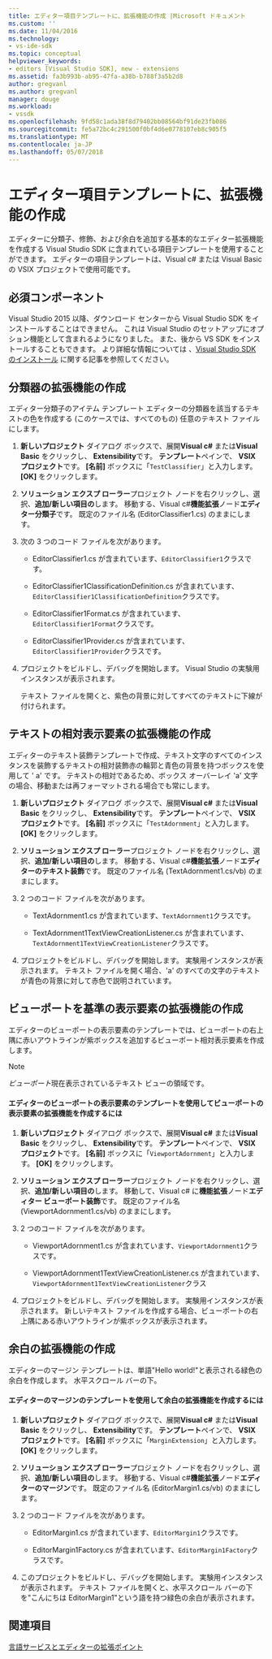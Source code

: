 ```yaml
---
title: エディター項目テンプレートに、拡張機能の作成 |Microsoft ドキュメント
ms.custom: ''
ms.date: 11/04/2016
ms.technology:
- vs-ide-sdk
ms.topic: conceptual
helpviewer_keywords:
- editors [Visual Studio SDK], new - extensions
ms.assetid: fa3b993b-ab95-47fa-a38b-b788f3a5b2d8
author: gregvanl
ms.author: gregvanl
manager: douge
ms.workload:
- vssdk
ms.openlocfilehash: 9fd58c1ada38f8d79402bb08564bf91de23fb086
ms.sourcegitcommit: fe5a72bc4c291500f0bf4d6e0778107eb8c905f5
ms.translationtype: MT
ms.contentlocale: ja-JP
ms.lasthandoff: 05/07/2018
---
```

# <a name="creating-an-extension-with-an-editor-item-template"></a>エディター項目テンプレートに、拡張機能の作成
エディターに分類子、修飾、および余白を追加する基本的なエディター拡張機能を作成する Visual Studio SDK に含まれている項目テンプレートを使用することができます。 エディターの項目テンプレートは、Visual c# または Visual Basic の VSIX プロジェクトで使用可能です。  
  
## <a name="prerequisites"></a>必須コンポーネント  
 Visual Studio 2015 以降、ダウンロード センターから Visual Studio SDK をインストールすることはできません。 これは Visual Studio のセットアップにオプション機能として含まれるようになりました。 また、後から VS SDK をインストールすることもできます。 より詳細な情報については 、[Visual Studio SDK のインストール](../extensibility/installing-the-visual-studio-sdk.md) に関する記事を参照してください。  
  
## <a name="creating-a-classifier-extension"></a>分類器の拡張機能の作成  
 エディター分類子のアイテム テンプレート エディターの分類器を該当するテキストの色を作成する (このケースでは、すべてのもの) 任意のテキスト ファイルにします。  
  
1.  **新しいプロジェクト** ダイアログ ボックスで、展開**Visual c#** または**Visual Basic**  をクリックし、 **Extensibility**です。 **テンプレート**ペインで、 **VSIX プロジェクト**です。 **[名前]** ボックスに「`TestClassifier`」と入力します。 **[OK]** をクリックします。  
  
2.  **ソリューション エクスプ ローラー**プロジェクト ノードを右クリックし、選択、**追加/新しい項目の**します。 移動する、Visual c#**機能拡張**ノード**エディター分類子**です。 既定のファイル名 (EditorClassifier1.cs) のままにします。  
  
3.  次の 3 つのコード ファイルを次があります。  
  
    -   EditorClassifier1.cs が含まれています、`EditorClassifier1`クラスです。  
  
    -   EditorClassifier1ClassificationDefinition.cs が含まれています、`EditorClassifier1ClassificationDefinition`クラスです。  
  
    -   EditorClassifier1Format.cs が含まれています、`EditorClassifier1Format`クラスです。  
  
    -   EditorClassifier1Provider.cs が含まれています、`EditorClassifier1Provider`クラスです。  
  
4.  プロジェクトをビルドし、デバッグを開始します。 Visual Studio の実験用インスタンスが表示されます。  
  
     テキスト ファイルを開くと、紫色の背景に対してすべてのテキストに下線が付けられます。  
  
## <a name="creating-a-text-relative-adornment-extension"></a>テキストの相対表示要素の拡張機能の作成  
 エディターのテキスト装飾テンプレートで作成、テキスト文字のすべてのインスタンスを装飾するテキストの相対装飾赤の輪郭と青色の背景を持つボックスを使用して ' a' です。 テキストの相対であるため、ボックス オーバーレイ 'a' 文字の場合、移動または再フォーマットされる場合でも常にします。  
  
1.  **新しいプロジェクト** ダイアログ ボックスで、展開**Visual c#** または**Visual Basic**  をクリックし、 **Extensibility**です。 **テンプレート**ペインで、 **VSIX プロジェクト**です。 **[名前]** ボックスに「`TestAdornment`」と入力します。 **[OK]** をクリックします。  
  
2.  **ソリューション エクスプ ローラー**プロジェクト ノードを右クリックし、選択、**追加/新しい項目の**します。 移動する、Visual c#**機能拡張**ノード**エディターのテキスト装飾**です。 既定のファイル名 (TextAdornment1.cs/vb) のままにします。  
  
3.  2 つのコード ファイルを次があります。  
  
    -   TextAdornment1.cs が含まれています、`TextAdornment1`クラスです。  
  
    -   TextAdornment1TextViewCreationListener.cs が含まれています、`TextAdornment1TextViewCreationListener`クラスです。  
  
4.  プロジェクトをビルドし、デバッグを開始します。 実験用インスタンスが表示されます。 テキスト ファイルを開く場合、'a' のすべての文字のテキストが青色の背景に対して赤色で説明されています。  
  
## <a name="creating-a-viewport-relative-adornment-extension"></a>ビューポートを基準の表示要素の拡張機能の作成  
 エディターのビューポートの表示要素のテンプレートでは、ビューポートの右上隅に赤いアウトラインが紫ボックスを追加するビューポート相対表示要素を作成します。  
  
> [!NOTE]
>  *ビューポート*現在表示されているテキスト ビューの領域です。  
  
#### <a name="to-create-a-viewport-adornment-extension-by-using-the-editor-viewport-adornment-template"></a>エディターのビューポートの表示要素のテンプレートを使用してビューポートの表示要素の拡張機能を作成するには  
  
1.  **新しいプロジェクト** ダイアログ ボックスで、展開**Visual c#** または**Visual Basic**  をクリックし、 **Extensibility**です。 **テンプレート**ペインで、 **VSIX プロジェクト**です。 **[名前]** ボックスに「`ViewportAdornment`」と入力します。 **[OK]** をクリックします。  
  
2.  **ソリューション エクスプ ローラー**プロジェクト ノードを右クリックし、選択、**追加/新しい項目の**します。 移動して、Visual c# に**機能拡張**ノード**エディター ビューポート装飾**です。 既定のファイル名 (ViewportAdornment1.cs/vb) のままにします。  
  
3.  2 つのコード ファイルを次があります。  
  
    -   ViewportAdornment1.cs が含まれています、`ViewportAdornment1`クラスです。  
  
    -   ViewportAdornment1TextViewCreationListener.cs が含まれています、`ViewportAdornment1TextViewCreationListener`クラス  
  
4.  プロジェクトをビルドし、デバッグを開始します。 実験用インスタンスが表示されます。 新しいテキスト ファイルを作成する場合、ビューポートの右上隅にある赤いアウトラインが紫ボックスが表示されます。  
  
## <a name="creating-a-margin-extension"></a>余白の拡張機能の作成  
 エディターのマージン テンプレートは、単語"Hello world!"と表示される緑色の余白を作成します。 水平スクロール バーの下。  
  
#### <a name="to-create-a-margin-extension-by-using-the-editor-margin-template"></a>エディターのマージンのテンプレートを使用して余白の拡張機能を作成するには  
  
1.  **新しいプロジェクト** ダイアログ ボックスで、展開**Visual c#** または**Visual Basic**  をクリックし、 **Extensibility**です。 **テンプレート**ペインで、 **VSIX プロジェクト**です。 **[名前]** ボックスに「`MarginExtension`」と入力します。 **[OK]** をクリックします。  
  
2.  **ソリューション エクスプ ローラー**プロジェクト ノードを右クリックし、選択、**追加/新しい項目の**します。 移動する、Visual c#**機能拡張**ノード**エディターのマージン**です。 既定のファイル名 (EditorMargin1.cs/vb) のままにします。  
  
3.  2 つのコード ファイルを次があります。  
  
    -   EditorMargin1.cs が含まれています、`EditorMargin1`クラスです。  
  
    -   EditorMargin1Factory.cs が含まれています、`EditorMargin1Factory`クラスです。  
  
4.  このプロジェクトをビルドし、デバッグを開始します。 実験用インスタンスが表示されます。 テキスト ファイルを開くと、水平スクロール バーの下を"こんにちは EditorMargin1"という語を持つ緑色の余白が表示されます。  
  
## <a name="see-also"></a>関連項目  
 [言語サービスとエディターの拡張ポイント](../extensibility/language-service-and-editor-extension-points.md)